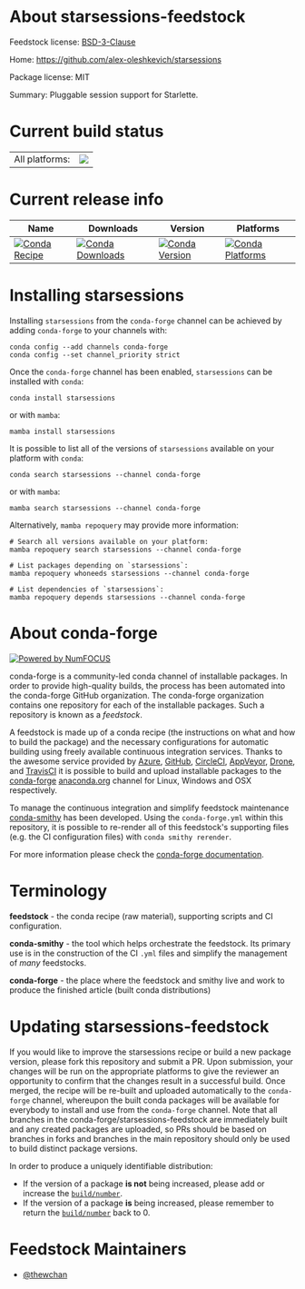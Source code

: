 About starsessions-feedstock
============================

Feedstock license: [BSD-3-Clause](https://github.com/conda-forge/starsessions-feedstock/blob/main/LICENSE.txt)

Home: https://github.com/alex-oleshkevich/starsessions

Package license: MIT

Summary: Pluggable session support for Starlette.

Current build status
====================


<table><tr><td>All platforms:</td>
    <td>
      <a href="https://dev.azure.com/conda-forge/feedstock-builds/_build/latest?definitionId=14051&branchName=main">
        <img src="https://dev.azure.com/conda-forge/feedstock-builds/_apis/build/status/starsessions-feedstock?branchName=main">
      </a>
    </td>
  </tr>
</table>

Current release info
====================

| Name | Downloads | Version | Platforms |
| --- | --- | --- | --- |
| [![Conda Recipe](https://img.shields.io/badge/recipe-starsessions-green.svg)](https://anaconda.org/conda-forge/starsessions) | [![Conda Downloads](https://img.shields.io/conda/dn/conda-forge/starsessions.svg)](https://anaconda.org/conda-forge/starsessions) | [![Conda Version](https://img.shields.io/conda/vn/conda-forge/starsessions.svg)](https://anaconda.org/conda-forge/starsessions) | [![Conda Platforms](https://img.shields.io/conda/pn/conda-forge/starsessions.svg)](https://anaconda.org/conda-forge/starsessions) |

Installing starsessions
=======================

Installing `starsessions` from the `conda-forge` channel can be achieved by adding `conda-forge` to your channels with:

```
conda config --add channels conda-forge
conda config --set channel_priority strict
```

Once the `conda-forge` channel has been enabled, `starsessions` can be installed with `conda`:

```
conda install starsessions
```

or with `mamba`:

```
mamba install starsessions
```

It is possible to list all of the versions of `starsessions` available on your platform with `conda`:

```
conda search starsessions --channel conda-forge
```

or with `mamba`:

```
mamba search starsessions --channel conda-forge
```

Alternatively, `mamba repoquery` may provide more information:

```
# Search all versions available on your platform:
mamba repoquery search starsessions --channel conda-forge

# List packages depending on `starsessions`:
mamba repoquery whoneeds starsessions --channel conda-forge

# List dependencies of `starsessions`:
mamba repoquery depends starsessions --channel conda-forge
```


About conda-forge
=================

[![Powered by
NumFOCUS](https://img.shields.io/badge/powered%20by-NumFOCUS-orange.svg?style=flat&colorA=E1523D&colorB=007D8A)](https://numfocus.org)

conda-forge is a community-led conda channel of installable packages.
In order to provide high-quality builds, the process has been automated into the
conda-forge GitHub organization. The conda-forge organization contains one repository
for each of the installable packages. Such a repository is known as a *feedstock*.

A feedstock is made up of a conda recipe (the instructions on what and how to build
the package) and the necessary configurations for automatic building using freely
available continuous integration services. Thanks to the awesome service provided by
[Azure](https://azure.microsoft.com/en-us/services/devops/), [GitHub](https://github.com/),
[CircleCI](https://circleci.com/), [AppVeyor](https://www.appveyor.com/),
[Drone](https://cloud.drone.io/welcome), and [TravisCI](https://travis-ci.com/)
it is possible to build and upload installable packages to the
[conda-forge](https://anaconda.org/conda-forge) [anaconda.org](https://anaconda.org/)
channel for Linux, Windows and OSX respectively.

To manage the continuous integration and simplify feedstock maintenance
[conda-smithy](https://github.com/conda-forge/conda-smithy) has been developed.
Using the ``conda-forge.yml`` within this repository, it is possible to re-render all of
this feedstock's supporting files (e.g. the CI configuration files) with ``conda smithy rerender``.

For more information please check the [conda-forge documentation](https://conda-forge.org/docs/).

Terminology
===========

**feedstock** - the conda recipe (raw material), supporting scripts and CI configuration.

**conda-smithy** - the tool which helps orchestrate the feedstock.
                   Its primary use is in the construction of the CI ``.yml`` files
                   and simplify the management of *many* feedstocks.

**conda-forge** - the place where the feedstock and smithy live and work to
                  produce the finished article (built conda distributions)


Updating starsessions-feedstock
===============================

If you would like to improve the starsessions recipe or build a new
package version, please fork this repository and submit a PR. Upon submission,
your changes will be run on the appropriate platforms to give the reviewer an
opportunity to confirm that the changes result in a successful build. Once
merged, the recipe will be re-built and uploaded automatically to the
`conda-forge` channel, whereupon the built conda packages will be available for
everybody to install and use from the `conda-forge` channel.
Note that all branches in the conda-forge/starsessions-feedstock are
immediately built and any created packages are uploaded, so PRs should be based
on branches in forks and branches in the main repository should only be used to
build distinct package versions.

In order to produce a uniquely identifiable distribution:
 * If the version of a package **is not** being increased, please add or increase
   the [``build/number``](https://docs.conda.io/projects/conda-build/en/latest/resources/define-metadata.html#build-number-and-string).
 * If the version of a package **is** being increased, please remember to return
   the [``build/number``](https://docs.conda.io/projects/conda-build/en/latest/resources/define-metadata.html#build-number-and-string)
   back to 0.

Feedstock Maintainers
=====================

* [@thewchan](https://github.com/thewchan/)

